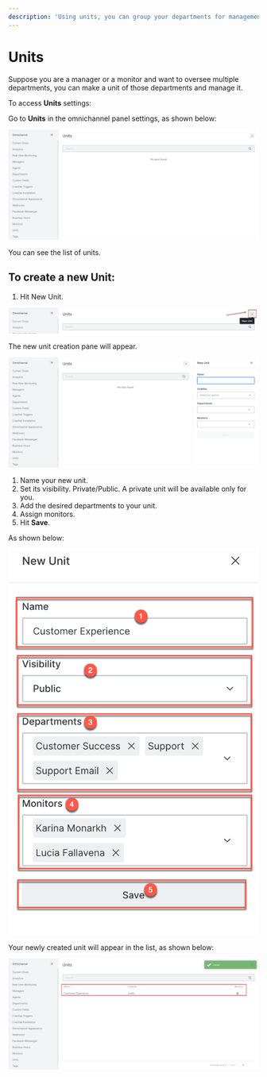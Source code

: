 ```yaml
---
description: 'Using units, you can group your departments for management purposes.'
---
```


# Units

Suppose you are a manager or a monitor and want to oversee multiple departments, you can make a unit of those departments and manage it.

To access **Units** settings:

Go to **Units** in the omnichannel panel settings, as shown below:

![](../../../.gitbook/assets/0%20%2813%29.png)

You can see the list of units.

## To create a new Unit:

1. Hit New Unit.

![](../../../.gitbook/assets/1%20%2812%29.png)

The new unit creation pane will appear.

![](../../../.gitbook/assets/2%20%2811%29.png)

1. Name your new unit.
2. Set its visibility. Private/Public. A private unit will be available only for you.
3. Add the desired departments to your unit.
4. Assign monitors.
5. Hit **Save**.

As shown below:

![](../../../.gitbook/assets/3%20%2812%29.png)

Your newly created unit will appear in the list, as shown below:

![](../../../.gitbook/assets/4%20%2812%29.png)


